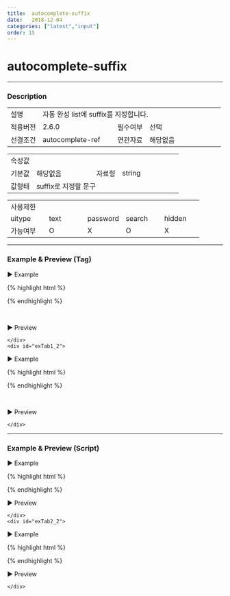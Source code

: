 ```yaml
---
title:  autocomplete-suffix
date:   2018-12-04
categories: ["latest","input"]
order: 15
---
```



autocomplete-suffix
===

---

### Description

<table style="width:100%">
    <colgroup>
        <col width="15%"/>
        <col width="35%"/>
        <col width="15%"/>
        <col width="35%"/>
    </colgroup>
    <tr>
        <td class="tdTitle tdBg">설명</td>
        <td colspan="3">자동 완성 list에 suffix를 지정합니다.</td>
    </tr>
    <tr>
        <td class="tdTitle tdBg">적용버전</td>
        <td>2.6.0</td>
        <td class="tdTitle tdBg">필수여부</td>
        <td>선택</td>
    </tr>
    <tr>
        <td class="tdTitle tdBg">선결조건</td>
        <td>autocomplete-ref</td>
        <td class="tdTitle tdBg">연관자료</td>
        <td>해당없음</td>
    </tr>
</table>
<table style="width:100%">
    <colgroup>
        <col width="15%"/>
        <col width="35%"/>
        <col width="15%"/>
        <col width="35%"/>
    </colgroup>
    <tr>
        <td class="tdTitle tdBg tdCenter" colspan="4">속성값</td>
    </tr>
    <tr>
        <td class="tdTitle tdBg">기본값</td>
        <td>해당없음</td>
        <td class="tdTitle tdBg">자료형</td>
        <td>string</td>
    </tr>
    <tr>
        <td class="tdTitle tdBg">값형태</td>
        <td colspan="3">suffix로 지정할 문구</td>
    </tr>
</table>
<table style="width:100%">
    <colgroup>
        <col width="20%"/>
        <col width="20%"/>
        <col width="20%"/>
        <col width="20%"/>
        <col width="20%"/>
    </colgroup>
    <tr>
        <td class="tdTitle tdBg tdCenter" colspan="5">사용제한</td>
    </tr>
    <tr>
        <td class="tdTitle tdBg">uitype</td>
        <td class="tdCenter">text</td>
        <td class="tdCenter">password</td>
        <td class="tdCenter">search</td>
        <td class="tdCenter">hidden</td>
    </tr>
    <tr>
        <td class="tdTitle tdBg">가능여부</td>
        <td class="tdBlue tdCenter">O</td>
        <td class="tdCenter">X</td>
        <td class="tdBlue tdCenter">O</td>
        <td class="tdCenter">X</td>
    </tr>
</table>

---
### Example & Preview (Tag)

<script>
    var autocompData = [
        "Asp",
        "Asp.Net",
        "BASIC",
        "C",
        "C++",
        "COBOL",
        "Fortran",
        "Java",
        "JavaScript",
        "Pascal"
    ];
</script>

<sbux-tabs id="exTab1" name="exTab1" uitype="normal" title-target-id-array="exTab1_1^exTab1_2" title-text-array="text^search">
</sbux-tabs>
<div class="tab-content">
    <div id="exTab1_1">

▶ Example

{% highlight html %}
<script>
    var autocompData = [
        "Asp",
        "Asp.Net",
        "BASIC",
        "C",
        "C++",
        "COBOL",
        "Fortran",
        "Java",
        "JavaScript",
        "Pascal"
    ];
</script>
<sbux-input id="sbIdx1" name="sbTagNm1" uitype="text" autocomplete-ref="autocompData" autocomplete-suffix="SBUx"></sbux-input>
{% endhighlight %}

<br>

▶ Preview

<sbux-input id="sbIdx1" name="sbTagNm1" uitype="text" autocomplete-ref="autocompData" autocomplete-suffix="SBUx"></sbux-input>

    </div>
    <div id="exTab1_2">

▶ Example

{% highlight html %}
<script>
    var autocompData = [
        "Asp",
        "Asp.Net",
        "BASIC",
        "C",
        "C++",
        "COBOL",
        "Fortran",
        "Java",
        "JavaScript",
        "Pascal"
    ];
</script>
<sbux-input id="sbIdx2" name="sbTagNm2" uitype="search" autocomplete-ref="autocompData" autocomplete-suffix="SBUx"></sbux-input>
{% endhighlight %}

<br>

▶ Preview

<sbux-input id="sbIdx2" name="sbTagNm2" uitype="search" autocomplete-ref="autocompData" autocomplete-suffix="SBUx"></sbux-input>

    </div>
</div>

---
### Example & Preview (Script)

<sbux-tabs id="exTab2" name="exTab2" uitype="normal" title-target-id-array="exTab2_1^exTab2_2" title-text-array="text^search">
</sbux-tabs>
<div class="tab-content">
    <div id="exTab2_1">

▶ Example

{% highlight html %}
<div id="sbArea1"></div>
<script>
    var autocompData = [
        "Asp",
        "Asp.Net",
        "BASIC",
        "C",
        "C++",
        "COBOL",
        "Fortran",
        "Java",
        "JavaScript",
        "Pascal"
    ];
    $(document).ready(function(){
        $('#sbArea1').sbInput({
            name : 'sbScriptNm1',
            uitype : 'text',
			autocompleteRef : 'autocompData',
            autocompleteSuffix : 'SBUx'
        });
    }); 
</script>
{% endhighlight %}

<br>

▶ Preview 

<div id="sbArea1"></div>
<script>
    $(document).ready(function(){
        $('#sbArea1').sbInput({
            name : 'sbScriptNm1',
            uitype : 'text',
			autocompleteRef : 'autocompData',
            autocompleteSuffix : 'SBUx'
        });
    }); 
</script>

    </div>
    <div id="exTab2_2">

▶ Example

{% highlight html %}
<div id="sbArea2"></div>
<script>
    var autocompData = [
        "Asp",
        "Asp.Net",
        "BASIC",
        "C",
        "C++",
        "COBOL",
        "Fortran",
        "Java",
        "JavaScript",
        "Pascal"
    ];
    $(document).ready(function(){
        $('#sbArea2').sbInput({
            name : 'sbScriptNm2',
            uitype : 'search',
			autocompleteRef : 'autocompData',
            autocompleteSuffix : 'SBUx'
        });
    }); 
</script>
{% endhighlight %}

<br>

▶ Preview 

<div id="sbArea2"></div>
<script>
    $(document).ready(function(){
        $('#sbArea2').sbInput({
            name : 'sbScriptNm2',
            uitype : 'search',
			autocompleteRef : 'autocompData',
            autocompleteSuffix : 'SBUx'
        });
    }); 
</script>

    </div>
</div>